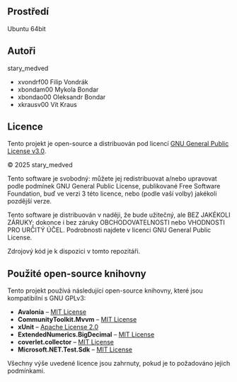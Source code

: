 Prostředí
---------

Ubuntu 64bit

Autoři
------

stary_medved
- xvondrf00 Filip Vondrák 
- xbondam00 Mykola Bondar 
- xbondao00 Oleksandr Bondar 
- xkrausv00 Vít Kraus

Licence
-------
Tento projekt je open-source a distribuován pod licencí [GNU General Public License v3.0](https://www.gnu.org/licenses/gpl-3.0.html).

© 2025 stary_medved

Tento software je svobodný: můžete jej redistribuovat a/nebo upravovat podle podmínek GNU General Public License, publikované Free Software Foundation, buď ve verzi 3 této licence, nebo (podle vaší volby) jakékoli pozdější verze.

Tento software je distribuován v naději, že bude užitečný, ale BEZ JAKÉKOLI ZÁRUKY; dokonce i bez záruky OBCHODOVATELNOSTI nebo VHODNOSTI PRO URČITÝ ÚČEL. Podrobnosti najdete v licenci GNU General Public License.

Zdrojový kód je k dispozici v tomto repozitáři.

## Použité open-source knihovny

Tento projekt používá následující open-source knihovny, které jsou kompatibilní s GNU GPLv3:

- **Avalonia** – [MIT License](https://opensource.org/licenses/MIT)
- **CommunityToolkit.Mvvm** – [MIT License](https://opensource.org/licenses/MIT)
- **xUnit** – [Apache License 2.0](https://www.apache.org/licenses/LICENSE-2.0)
- **ExtendedNumerics.BigDecimal** – [MIT License](https://opensource.org/licenses/MIT)
- **coverlet.collector** – [MIT License](https://opensource.org/licenses/MIT)
- **Microsoft.NET.Test.Sdk** – [MIT License](https://opensource.org/licenses/MIT)

Všechny výše uvedené licence jsou zahrnuty, pokud je to požadováno jejich podmínkami.
